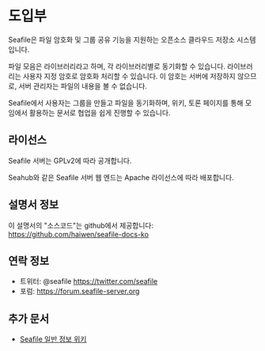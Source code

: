 # 도입부

Seafile은 파일 암호화 및 그룹 공유 기능을 지원하는 오픈소스 클라우드 저장소 시스템입니다. 

파일 모음은 라이브러리라고 하며, 각 라이브러리별로 동기화할 수 있습니다. 라이브러리는 사용자 지정 암호로 암호화 처리할 수 있습니다. 이 암호는 서버에 저장하지 않으므로, 서버 관리자는 파일의 내용을 볼 수 없습니다.

Seafile에서 사용자는 그룹을 만들고 파일을 동기화하며, 위키, 토론 페이지를 통해 모임에서 활용하는 문서로 협업을 쉽게 진행할 수 있습니다.

## 라이선스

Seafile 서버는 GPLv2에 따라 공개합니다.

Seahub와 같은 Seafile 서버 웹 엔드는 Apache 라이선스에 따라 배포합니다.

## 설명서 정보

이 설명서의 "소스코드"는 github에서 제공합니다: https://github.com/haiwen/seafile-docs-ko

## 연락 정보

* 트위터: @seafile https://twitter.com/seafile
* 포럼: https://forum.seafile-server.org

## 추가 문서

* [Seafile 일반 정보 위키](https://seacloud.cc/group/3/wiki/)

